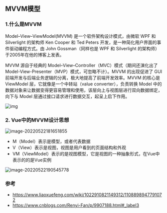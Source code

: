 ## MVVM模型

### 1.什么是MVVM

Model–View–ViewModel(MVVM) 是一个软件架构设计模式，由微软 WPF 和 Silverlight 的架构师 Ken Cooper 和 Ted Peters 开发，是一种简化用户界面的事件驱动编程方式。由 John Gossman（同样也是 WPF 和 Silverlight 的架构师）于2005年在他的博客上发表。

MVVM 源自于经典的 Model–View–Controller（MVC）模式（期间还演化出了 Model-View-Presenter（MVP）模式，可忽略不计）。MVVM 的出现促进了 GUI 前端开发与后端业务逻辑的分离，极大地提高了前端开发效率。MVVM 的核心是 ViewModel 层，它就像是一个中转站（value converter），负责转换 Model 中的数据对象来让数据变得更容易管理和使用，该层向上与视图层进行双向数据绑定，向下与 Model 层通过接口请求进行数据交互，起呈上启下作用。

![img](https://tva1.sinaimg.cn/large/e6c9d24egy1h2hqgeqh7ej20qu08ndge.jpg)

### 2. Vue中的MVVM设计思想

![image-20220522181651855](https://tva1.sinaimg.cn/large/e6c9d24egy1h2hcmougmrj20v60fmaas.jpg)

- M（Model）表示是模型，或者代表数据
- V（View）表示是视图，视图是用户看到的页面结构和外观
- VM（ViewModel）表示的是视图模型，它是视图的一种抽象形式，在Vue中表示的的是Vue实例

![image-20220522190545778](https://tva1.sinaimg.cn/large/e6c9d24egy1h2he1l1uksj21660u0gpz.jpg)

### 参考

- https://www.liaoxuefeng.com/wiki/1022910821149312/1108898947791072
- https://www.cnblogs.com/Renyi-Fan/p/9907188.html#_label3